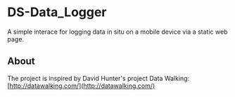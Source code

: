 # DS-Data_Logger
A simple interace for logging data in situ on a mobile device via a static web page.

## About

The project is inspired by David Hunter's project Data Walking: [http://datawalking.com/](http://datawalking.com/)
